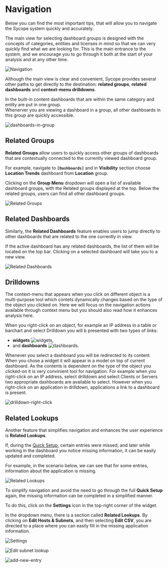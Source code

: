 # Navigation

Below you can find the most important tips, that will allow you to navigate the Sycope system quickly and accurately.

The main view for selecting dashboard groups is designed with the concepts of categories, entities and licenses in mind so that we can very quickly find what we are looking for. This is the main entrance to the system, and we encourage you to go through it both at the start of your analysis and at any other time.

![Navigation](assets/kafelki_screen.png)

Although the main view is clear and convenient, Sycope provides several other paths to get directly to the destination: **related groups**, **related dashboards** and **context-menu drilldowns**.

In the built-in content dashboards that are within the same category and entity are put in one group.  
Whenerver you are viewing a dashboard in a group, all other dashboards in this group are quickly accessible.

![dashboards-in-group](assets/dashboards-in-group.png)


## Related Groups

**Related Groups** allow users to quickly access other groups of dashboards that are contextually connected to the currently viewed dashboard group. 

For example, navigate to **`[Dashboards]`** and in **Visibility** section choose **Location Trends** dashboard from **Location** group.

Clicking on the **Group Menu** dropdown will open a list of available dashboard groups, with the Related groups displayed at the top. Below the related groups, users can find all other dashboard groups.

![Related Groups](assets/Related-Groups.png)

## Related Dashboards

Similarly, the **Related Dashboards** feature enables users to jump directly to other dashboards that are related to the one currently in view.

If the active dashboard has any related dashboards, the list of them will be located on the top bar. Clicking on a selected dashboard will take you to a new view.

![Related Dashboards](assets/Related-Dashboards.png)


## Drilldowns

The context-menu that appears when you click on different object is a multi-purpose tool which contets dynamically changes based on the type of the object you clicked on. Here we will focus on the navigation actions available through context menu but you should also read how it enhances analysis here.

When you right-click on an object, for example an IP address in a table or barchart and select Drilldown you will b presented with two types of links:  
- **widgets** ![widgets](assets/widgets.png),
- and **dashboards** ![dashboards](assets/dashboards.png).  

Whenever you select a dashboard you will be redirected to its content. When you chose a widget it will appear in a model on top of current dashboard. As the contents is dependent on the type of the object you clicked-on it is very convinient tool for navigation. For example when you right-click on an IP address, select drilldown and select Clients or Servers two appropriate dashboards are available to select. However when you right-click on an application in drilldown, applications a link to a dashboard is present.

![drilldown-right-click](assets/drilldown-right-click.png)


## Related Lookups

Another feature that simplifies navigation and enhances the user experience is **Related Lookups**.

If, during the [Quick Setup](/Installation-Guide/Quick-Setup), certain entries were missed, and later while working in the dashboard you notice missing information, it can be easily updated and completed.

For example, in the scenario below, we can see that for some entries, information about the application is missing.

![Related Lookups](assets/Related-Lookups.png)

To simplify navigation and avoid the need to go through the full **Quick Setup** again, the missing information can be completed in a simplified manner.

To do this, click on the **Settings** icon in the top-right corner of the widget.

In the dropdown menu, there is a section called **Related Lookups**. By clicking on **Edit Hosts & Subnets**, and then selecting **Edit CSV**, you are directed to a place where you can easily fill in the missing application information.

![Settings](assets/RL-Settings.png)

![Edit subnet lookup](assets/edit-subnet-lookup.png)

![add-new-entry](assets/add-new-entry.png)

